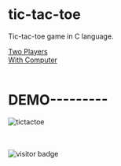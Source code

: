 # tic-tac-toe

Tic-tac-toe game in C language.


[Two Players](https://github.com/md-abdullah-al-maruf/tic-tac-toe/blob/main/tic-tac-toe%20(%202%20Players%20).c)
<br>
[With Computer](https://github.com/md-abdullah-al-maruf/tic-tac-toe/blob/main/tic-tac-toe%20(%20with%20computer%20).c)  
<br>
<h1>DEMO---------</h1>


![tictactoe](https://user-images.githubusercontent.com/82973846/204081812-a749f609-85ea-4d1a-950d-e08c8749b022.gif)


<br><br>
![visitor badge](https://visitor-badge.glitch.me/badge?page_id=md-abdullah-al-maruf.tic-tac-toe&left_color=red&right_color=green) 
